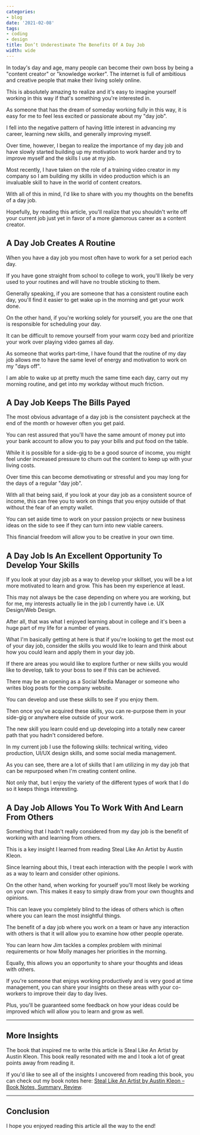 ```yaml
---
categories:
- blog
date: '2021-02-08'
tags:
- coding
- design
title: Don’t Underestimate The Benefits Of A Day Job
width: wide
---
```


In today's day and age, many people can become their own boss by being a "content creator" or "knowledge worker". The internet is full of ambitious and creative people that make their living solely online. 

This is absolutely amazing to realize and it's easy to imagine yourself working in this way if that's something you're interested in.

As someone that has the dream of someday working fully in this way, it is easy for me to feel less excited or passionate about my "day job".

I fell into the negative pattern of having little interest in advancing my career, learning new skills, and generally improving myself.

Over time, however, I began to realize the importance of my day job and have slowly started building up my motivation to work harder and try to improve myself and the skills I use at my job. 

Most recently, I have taken on the role of a training video creator in my company so I am building my skills in video production which is an invaluable skill to have in the world of content creators.

With all of this in mind, I'd like to share with you my thoughts on the benefits of a day job. 

Hopefully, by reading this article, you'll realize that you shouldn't write off your current job just yet in favor of a more glamorous career as a content creator.

## A Day Job Creates A Routine

When you have a day job you most often have to work for a set period each day.

If you have gone straight from school to college to work, you'll likely be very used to your routines and will have no trouble sticking to them.

Generally speaking, if you are someone that has a consistent routine each day, you'll find it easier to get wake up in the morning and get your work done. 

On the other hand, if you're working solely for yourself, you are the one that is responsible for scheduling your day.

It can be difficult to remove yourself from your warm cozy bed and prioritize your work over playing video games all day.

As someone that works part-time, I have found that the routine of my day job allows me to have the same level of energy and motivation to work on my "days off". 

I am able to wake up at pretty much the same time each day, carry out my morning routine, and get into my workday without much friction.


## A Day Job Keeps The Bills Payed

The most obvious advantage of a day job is the consistent paycheck at the end of the month or however often you get paid.

You can rest assured that you'll have the same amount of money put into your bank account to allow you to pay your bills and put food on the table.

While it is possible for a side-gig to be a good source of income, you might feel under increased pressure to churn out the content to keep up with your living costs.

Over time this can become demotivating or stressful and you may long for the days of a regular "day job".

With all that being said, if you look at your day job as a consistent source of income, this can free you to work on things that you enjoy outside of that without the fear of an empty wallet.

You can set aside time to work on your passion projects or new business ideas on the side to see if they can turn into new viable careers.

This financial freedom will allow you to be creative in your own time. 


## A Day Job Is An Excellent Opportunity To Develop Your Skills

If you look at your day job as a way to develop your skillset, you will be a lot more motivated to learn and grow. This has been my experience at least.

This may not always be the case depending on where you are working, but for me, my interests actually lie in the job I currently have i.e. UX Design/Web Design. 

After all, that was what I enjoyed learning about in college and it's been a huge part of my life for a number of years.

What I'm basically getting at here is that if you're looking to get the most out of your day job, consider the skills you would like to learn and think about how you could learn and apply them in your day job.

If there are areas you would like to explore further or new skills you would like to develop, talk to your boss to see if this can be achieved. 

There may be an opening as a Social Media Manager or someone who writes blog posts for the company website.

You can develop and use these skills to see if you enjoy them. 

Then once you've acquired these skills, you can re-purpose them in your side-gig or anywhere else outside of your work.

The new skill you learn could end up developing into a totally new career path that you hadn't considered before.

In my current job I use the following skills: technical writing, video production, UI/UX design skills, and some social media management.

As you can see, there are a lot of skills that I am utilizing in my day job that can be repurposed when I'm creating content online. 

Not only that, but I enjoy the variety of the different types of work that I do so it keeps things interesting.


## A Day Job Allows You To Work With And Learn From Others

Something that I hadn't really considered from my day job is the benefit of working with and learning from others.

This is a key insight I learned from reading Steal Like An Artist by Austin Kleon. 

Since learning about this, I treat each interaction with the people I work with as a way to learn and consider other opinions.

On the other hand, when working for yourself you'll most likely be working on your own. This makes it easy to simply draw from your own thoughts and opinions. 

This can leave you completely blind to the ideas of others which is often where you can learn the most insightful things.

The benefit of a day job where you work on a team or have any interaction with others is that it will allow you to examine how other people operate. 

You can learn how Jim tackles a complex problem with minimal requirements or how Molly manages her priorities in the morning. 

Equally, this allows you an opportunity to share your thoughts and ideas with others. 

If you're someone that enjoys working productively and is very good at time management, you can share your insights on these areas with your co-workers to improve their day to day lives.

Plus, you'll be guaranteed some feedback on how your ideas could be improved which will allow you to learn and grow as well.

---

## More Insights

The book that inspired me to write this article is Steal Like An Artist by Austin Kleon. This book really resonated with me and I took a lot of great points away from reading it.

If you'd like to see all of the insights I uncovered from reading this book, you can check out my book notes here: [Steal Like An Artist by Austin Kleon – Book Notes, Summary, Review](/blog/2020/book-steal-like-an-artist/).

---

## Conclusion

I hope you enjoyed reading this article all the way to the end!